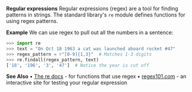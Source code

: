 **Regular expressions**
Regular expressions (regex) are a tool for finding patterns in strings. The standard library's `re` module defines functions for using regex patterns.

**Example**
We can use regex to pull out all the numbers in a sentence:
```py
>>> import re
>>> text = "On Oct 18 1963 a cat was launched aboard rocket #47"
>>> regex_pattern = r"[0-9]{1,3}"  # Matches 1-3 digits
>>> re.findall(regex_pattern, text)
['18', '196', '3', '47']  # Notice the year is cut off
```
**See Also**
• [The re docs](https://docs.python.org/3/library/re.html) - for functions that use regex
• [regex101.com](https://regex101.com) - an interactive site for testing your regular expression
